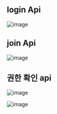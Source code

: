 ## login Api

![image](https://user-images.githubusercontent.com/79193811/211242970-3944eb4c-f4cd-4690-83e5-75cd6f4a60d1.png)

## join Api

![image](https://user-images.githubusercontent.com/79193811/211243080-cab2e6be-df4b-42ab-bb87-ed515d9d4181.png)

## 권한 확인 api

![image](https://user-images.githubusercontent.com/79193811/211243104-6eafc48a-d7ca-479d-a78b-9ae54f0122e4.png)

![image](https://user-images.githubusercontent.com/79193811/211243121-8dd76d5c-2bef-4072-9895-38522ba69a36.png)
